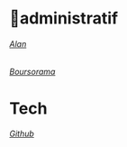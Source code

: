 # 💼administratif
###### [Alan](https://alan.com/)
###### [Boursorama](https://clients.boursobank.com/connexion/)

# Tech
###### [Github](https://github.com)


